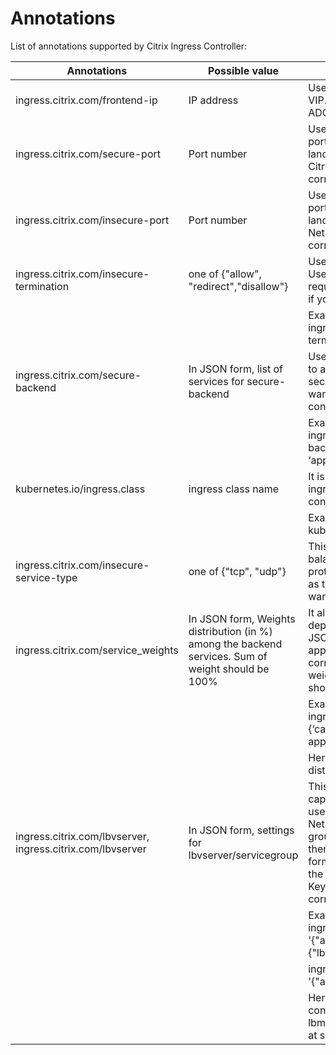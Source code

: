 # **Annotations**

List of annotations supported by Citrix Ingress Controller:

|**Annotations**|**Possible value**|**Description**|**Default**|
|---------------|------------------|---------------|-----------|
|ingress.citrix.com/frontend-ip| IP address | Use this annotation to customize VIP. This IP is configured in Citrix ADC as VIP| Citrix ADC IP is used as VIP.
|ingress.citrix.com/secure-port|Port number |Use this annotation to configure port on which https traffic should land. This port is configured in Citrix ADC as a port value for corresponding CS Vserver.| 443|
|ingress.citrix.com/insecure-port| Port number | Use this annotation to configure port on which http traffic should land. This port is configured in NetScaler as a port value for corresponding CS Vserver| 80 |
|ingress.citrix.com/insecure-termination|one of {"allow", "redirect","disallow"}|Use "allow" to permit http traffic, Use "redirect" to redirect the http request to https, or Use "disallow" if you want to drop the http traffic| disallow|
| | |Example: ingress.citrix.com/insecure-termination: "redirect" | |
|ingress.citrix.com/secure-backend|In JSON form, list of services for secure-backend |Use "True", if you want Citrix ADC to application connection via secure https, Use "False", if you want Citrix ADC to application connection via insecure http| False|
| | | Example: ingress.citrix.com/secure-backend: {‘app1’:"True", ‘app2’:"False", ‘app3’:"True"}| |
|kubernetes.io/ingress.class|ingress class name|It is a way to associate a particular ingress resource with an ingress controller.|Configures all ingresses|
| | |Example: kubernetes.io/ingress.class:"Citrix" | |
|ingress.citrix.com/insecure-service-type|one of {"tcp", "udp"}|This annotation allows L4 load balancing with tcp/udp/any as protocol. Use "tcp", if you want tcp as the protocol. Use "udp", if you want udp as the protocol| http|
|ingress.citrix.com/service_weights|In JSON form, Weights distribution (in %) among the backend services. Sum of weight should be 100%| It allows CIC to play role in canary deployment. Values must be in JSON format. For each backend app in the ingress, there should be corresponding traffic %. All weights should be in % and sum should be 100| No weight distribution|
| | |Example: ingress.citrix.com/service_weights: {‘canary-app1’:5, ‘baseline-app1’:5 ‘production-app1’:90} | |
| | |Here there are 3 apps and % traffic distribution is 5%, 5% and 90% | |
|ingress.citrix.com/lbvserver, ingress.citrix.com/lbvserver| In JSON form, settings for lbvserver/servicegroup| This provides smart annotation capability. Using this, an advanced user (who has knowledge of NetScaler LB Vserver and Service group options) can directly apply them. Values must be in JSON format. For each backend app in the ingress, provide key value pair. Key name should match with the corresponding CLI name |Default options provided by NetScaler|
| | |Example:  ingress.citrix.com/lbvserver: '{"app-1":{"lbmethod":"ROUNDROBIN"}}' | |
| | | ingress.citrix.com/servicegroup: '{"app-1":{"maxReq":"100"}}' | |
| | | Here for app-1, user wants to configure ROUND-ROBIN lbmethod at LB level and maxReq at service group| |
